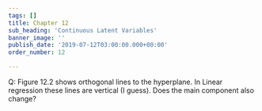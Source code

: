 ```yaml
---
tags: []
title: Chapter 12
sub_heading: 'Continuous Latent Variables'
banner_image: ''
publish_date: '2019-07-12T03:00:00.000+00:00'
order_number: 12

---
```


Q: Figure 12.2 shows orthogonal lines to the hyperplane. In Linear regression
these lines are vertical (I guess). Does the main component also change?
